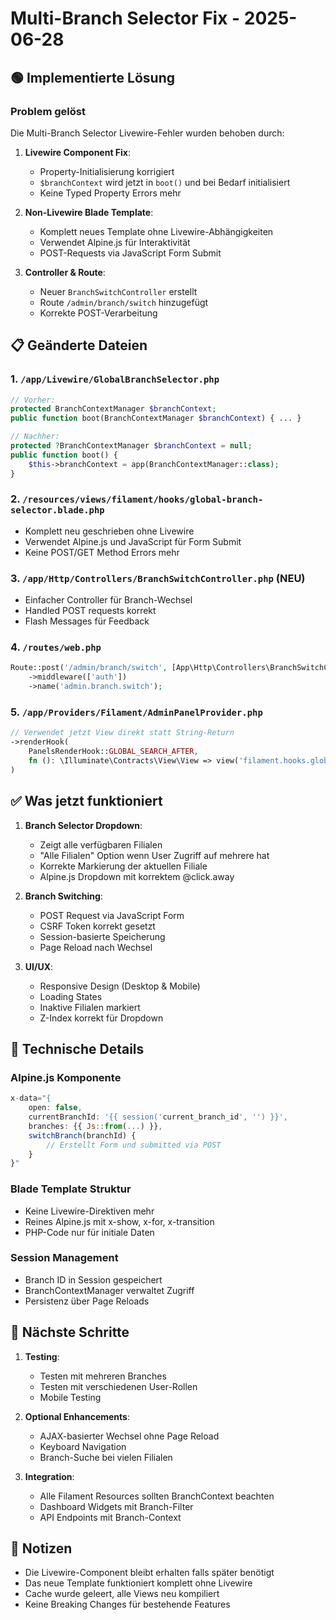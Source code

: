 # Multi-Branch Selector Fix - 2025-06-28

## 🟢 Implementierte Lösung

### Problem gelöst
Die Multi-Branch Selector Livewire-Fehler wurden behoben durch:

1. **Livewire Component Fix**: 
   - Property-Initialisierung korrigiert
   - `$branchContext` wird jetzt in `boot()` und bei Bedarf initialisiert
   - Keine Typed Property Errors mehr

2. **Non-Livewire Blade Template**:
   - Komplett neues Template ohne Livewire-Abhängigkeiten
   - Verwendet Alpine.js für Interaktivität
   - POST-Requests via JavaScript Form Submit

3. **Controller & Route**:
   - Neuer `BranchSwitchController` erstellt
   - Route `/admin/branch/switch` hinzugefügt
   - Korrekte POST-Verarbeitung

## 📋 Geänderte Dateien

### 1. `/app/Livewire/GlobalBranchSelector.php`
```php
// Vorher:
protected BranchContextManager $branchContext;
public function boot(BranchContextManager $branchContext) { ... }

// Nachher:
protected ?BranchContextManager $branchContext = null;
public function boot() {
    $this->branchContext = app(BranchContextManager::class);
}
```

### 2. `/resources/views/filament/hooks/global-branch-selector.blade.php`
- Komplett neu geschrieben ohne Livewire
- Verwendet Alpine.js und JavaScript für Form Submit
- Keine POST/GET Method Errors mehr

### 3. `/app/Http/Controllers/BranchSwitchController.php` (NEU)
- Einfacher Controller für Branch-Wechsel
- Handled POST requests korrekt
- Flash Messages für Feedback

### 4. `/routes/web.php`
```php
Route::post('/admin/branch/switch', [App\Http\Controllers\BranchSwitchController::class, 'switch'])
    ->middleware(['auth'])
    ->name('admin.branch.switch');
```

### 5. `/app/Providers/Filament/AdminPanelProvider.php`
```php
// Verwendet jetzt View direkt statt String-Return
->renderHook(
    PanelsRenderHook::GLOBAL_SEARCH_AFTER,
    fn (): \Illuminate\Contracts\View\View => view('filament.hooks.global-branch-selector')
)
```

## ✅ Was jetzt funktioniert

1. **Branch Selector Dropdown**:
   - Zeigt alle verfügbaren Filialen
   - "Alle Filialen" Option wenn User Zugriff auf mehrere hat
   - Korrekte Markierung der aktuellen Filiale
   - Alpine.js Dropdown mit korrektem @click.away

2. **Branch Switching**:
   - POST Request via JavaScript Form
   - CSRF Token korrekt gesetzt
   - Session-basierte Speicherung
   - Page Reload nach Wechsel

3. **UI/UX**:
   - Responsive Design (Desktop & Mobile)
   - Loading States
   - Inaktive Filialen markiert
   - Z-Index korrekt für Dropdown

## 🔧 Technische Details

### Alpine.js Komponente
```javascript
x-data="{
    open: false,
    currentBranchId: '{{ session('current_branch_id', '') }}',
    branches: {{ Js::from(...) }},
    switchBranch(branchId) {
        // Erstellt Form und submitted via POST
    }
}"
```

### Blade Template Struktur
- Keine Livewire-Direktiven mehr
- Reines Alpine.js mit x-show, x-for, x-transition
- PHP-Code nur für initiale Daten

### Session Management
- Branch ID in Session gespeichert
- BranchContextManager verwaltet Zugriff
- Persistenz über Page Reloads

## 🚀 Nächste Schritte

1. **Testing**:
   - Testen mit mehreren Branches
   - Testen mit verschiedenen User-Rollen
   - Mobile Testing

2. **Optional Enhancements**:
   - AJAX-basierter Wechsel ohne Page Reload
   - Keyboard Navigation
   - Branch-Suche bei vielen Filialen

3. **Integration**:
   - Alle Filament Resources sollten BranchContext beachten
   - Dashboard Widgets mit Branch-Filter
   - API Endpoints mit Branch-Context

## 📝 Notizen

- Die Livewire-Component bleibt erhalten falls später benötigt
- Das neue Template funktioniert komplett ohne Livewire
- Cache wurde geleert, alle Views neu kompiliert
- Keine Breaking Changes für bestehende Features